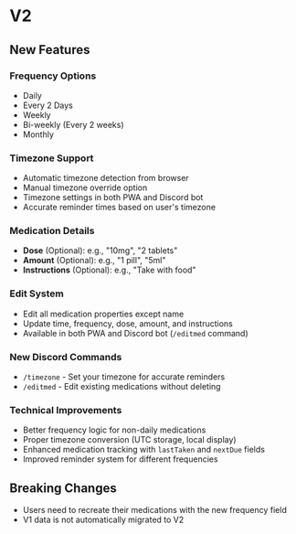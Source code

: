 # V2

## New Features

### Frequency Options
- Daily
- Every 2 Days
- Weekly
- Bi-weekly (Every 2 weeks)
- Monthly

### Timezone Support
- Automatic timezone detection from browser
- Manual timezone override option
- Timezone settings in both PWA and Discord bot
- Accurate reminder times based on user's timezone

### Medication Details
- **Dose** (Optional): e.g., "10mg", "2 tablets"
- **Amount** (Optional): e.g., "1 pill", "5ml"
- **Instructions** (Optional): e.g., "Take with food"

### Edit System
- Edit all medication properties except name
- Update time, frequency, dose, amount, and instructions
- Available in both PWA and Discord bot (`/editmed` command)

### New Discord Commands
- `/timezone` - Set your timezone for accurate reminders
- `/editmed` - Edit existing medications without deleting

### Technical Improvements
- Better frequency logic for non-daily medications
- Proper timezone conversion (UTC storage, local display)
- Enhanced medication tracking with `lastTaken` and `nextDue` fields
- Improved reminder system for different frequencies

## Breaking Changes
- Users need to recreate their medications with the new frequency field
- V1 data is not automatically migrated to V2
